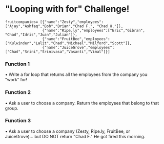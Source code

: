 # "Looping with for" Challenge!

```
fruitcompanies= [{"name":"Zesty","employees":["Ajay","Ashfaq","Bob","Brian","Chad F.", "Chad H."]},
                 {"name":"Ripe.ly","employees":["Eric","Gibran", "Chad","Idris","Juan","Julian"]},
                 {"name":"FruitBee","employees":["Kulwinder","Lalit","Chad","Michael","Milford","Scott"]},
                 {"name":"JuiceGrove","employees":["Chad","Srini","Srinivasa","Vasanti","Vimal"]}]
```

### Function 1

• Write a for loop that returns all the employees from the company you "work" for!

### Function 2

• Ask a user to choose a company. Return the employees that belong to that group.

### Function 3

• Ask a user to choose a company (Zesty, Ripe.ly, FruitBee, or JuiceGrove)... but DO NOT return "Chad F." He got fired this morning.
